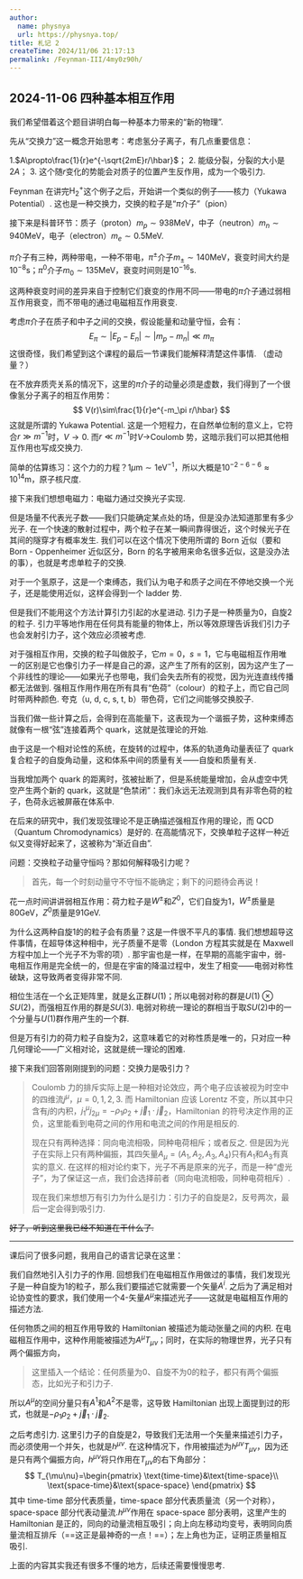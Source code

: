 ```yaml
---
author:
  name: physnya
  url: https://physnya.top/
title: 札记 2
createTime: 2024/11/06 21:17:13
permalink: /Feynman-III/4my0z90h/
---
```

## 2024-11-06	四种基本相互作用

我们希望借着这个题目讲明白每一种基本力带来的“新的物理”.

先从“交换力”这一概念开始思考：考虑氢分子离子，有几点重要信息：

1.$A\propto\frac{1}{r}e^{-\sqrt{2mE}r/\hbar}$；
2. 能级分裂，分裂的大小是$2A$；
3. 这个随$r$变化的势能会对质子的位置产生反作用，成为一个吸引力.

Feynman 在讲完$\text{H}_2^+$这个例子之后，开始讲一个类似的例子——核力（Yukawa Potential）. 这也是一种交换力，交换的粒子是“$\pi$介子”（pion）

接下来是科普环节：质子（proton）$m_p\sim938\text{MeV}$，中子（neutron）$m_n\sim940\text{MeV}$，电子（electron）$m_e\sim0.5\text{MeV}$.

$\pi$介子有三种，两种带电，一种不带电，$\pi^{\pm}$介子$m_{\pm}\sim140\text{MeV}$，衰变时间大约是$10^{-8}\text{s}$；$\pi^0$介子$m_0\sim135\text{MeV}$，衰变时间则是$10^{-16}\text{s}$.

这两种衰变时间的差异来自于控制它们衰变的作用不同——带电的$\pi$介子通过弱相互作用衰变，而不带电的通过电磁相互作用衰变.

考虑$\pi$介子在质子和中子之间的交换，假设能量和动量守恒，会有：
$$
E_\pi\sim|E_p-E_n|\sim|m_p-m_n|\ll m_\pi
$$
这很奇怪，我们希望到这个课程的最后一节课我们能解释清楚这件事情. （虚动量？）

在不放弃质壳关系的情况下，这里的$\pi$介子的动量必须是虚数，我们得到了一个很像氢分子离子的相互作用势：
$$
V(r)\sim\frac{1}{r}e^{-m_\pi r/\hbar}
$$
这就是所谓的 Yukawa Potential. 这是一个短程力，在自然单位制的意义上，它符合$r\gg m^{-1}$时，$V\to0$. 而$r\ll m^{-1}$时$V\to$Coulomb 势，这暗示我们可以把其他相互作用也写成交换力.

简单的估算练习：这个力的力程？$1\mu\text{m}\sim1\text{eV}^{-1}$，所以大概是$10^{-2-6-6}\approx10^{14}\text{m}$，原子核尺度.

接下来我们想想电磁力：电磁力通过交换光子实现.

但是场量不代表光子数——我们只能确定某点处的场，但是没办法知道那里有多少光子. 在一个快速的散射过程中，两个粒子在某一瞬间靠得很近，这个时候光子在其间的隧穿才有概率发生. 我们可以在这个情况下使用所谓的 Born 近似（要和 Born - Oppenheimer 近似区分，Born 的名字被用来命名很多近似，这是没办法的事），也就是考虑单粒子的交换.

对于一个氢原子，这是一个束缚态，我们认为电子和质子之间在不停地交换一个光子，还是能使用近似，这样会得到一个 ladder 势.

但是我们不能用这个方法计算引力引起的水星进动. 引力子是一种质量为$0$，自旋$2$的粒子. 引力平等地作用在任何具有能量的物体上，所以等效原理告诉我们引力子也会发射引力子，这个效应必须被考虑.

对于强相互作用，交换的粒子叫做胶子，它$m=0$，$s=1$，它与电磁相互作用唯一的区别是它也像引力子一样是自己的源，这产生了所有的区别，因为这产生了一个非线性的理论——如果光子也带电，我们会失去所有的视觉，因为光连直线传播都无法做到. 强相互作用作用在所有具有“色荷”（colour）的粒子上，而它自己同时带两种颜色. 夸克（u, d, c, s, t, b）带色荷，它们之间能够交换胶子.

当我们做一些计算之后，会得到在高能量下，这表现为一个谐振子势，这种束缚态就像有一根“弦”连接着两个 quark，这就是弦理论的开始.

由于这是一个相对论性的系统，在旋转的过程中，体系的轨道角动量表征了 quark 复合粒子的自旋角动量，这和体系中间的质量有关——自旋和质量有关.

当我增加两个 quark 的距离时，弦被扯断了，但是系统能量增加，会从虚空中凭空产生两个新的 quark，这就是“色禁闭”：我们永远无法观测到具有非零色荷的粒子，色荷永远被屏蔽在体系中.

在后来的研究中，我们发现弦理论不是正确描述强相互作用的理论，而 QCD （Quantum Chromodynamics）是好的. 在高能情况下，交换单粒子这样一种近似又变得好起来了，这被称为“渐近自由”.

问题：交换粒子动量守恒吗？那如何解释吸引力呢？

> 首先，每一个时刻动量守不守恒不能确定；剩下的问题待会再说！

花一点时间讲讲弱相互作用：荷力粒子是$W^\pm$和$Z^0$，它们自旋为$1$，$W^\pm$质量是$80\text{GeV}$，$Z^0$质量是$91\text{GeV}$.

为什么这两种自旋$1$的的粒子会有质量？这是一件很不平凡的事情. 我们想想超导这件事情，在超导体这种相中，光子质量不是零（London 方程其实就是在 Maxwell 方程中加上一个光子不为零的项）. 那宇宙也是一样，在早期的高能宇宙中，弱-电相互作用是完全统一的，但是在宇宙的降温过程中，发生了相变——电弱对称性破缺，这导致两者变得非常不同.

相位生活在一个幺正矩阵里，就是幺正群$U(1)$；所以电弱对称的群是$U(1)\otimes SU(2)$，而强相互作用的群是$SU(3)$. 电弱对称统一理论的群相当于取$SU(2)$中的一个分量与$U(1)$群作用产生的一个群.

但是万有引力的荷力粒子自旋为$2$，这意味着它的对称性质是唯一的，只对应一种几何理论——广义相对论，这就是统一理论的困难.

接下来我们回答刚刚提到的问题：交换力是吸引力？

> Coulomb 力的排斥实际上是一种相对论效应，两个电子应该被视为时空中的四维流$j^\mu$，$\mu=0,1,2,3$. 而 Hamiltonian 应该 Lorentz 不变，所以其中只含有$j$的内积，$j^\mu_1j_{2\mu}=-\rho_1\rho_2+\vec{j}_1\cdot\vec{j}_2$，Hamiltonian 的符号决定作用的正负，这里能看到电荷之间的作用和电流之间的作用是相反的.
>
> 现在只有两种选择：同向电流相吸，同种电荷相斥；或者反之. 但是因为光子在实际上只有两种偏振，其四矢量$A_\mu=(A_1,A_2,A_3,A_4)$只有$A_1$和$A_3$有真实的意义. 在这样的相对论约束下，光子不再是原来的光子，而是一种“虚光子”，为了保证这一点，我们会选择前者（同向电流相吸，同种电荷相斥）.
>
> 现在我们来想想万有引力为什么是引力：引力子的自旋是$2$，反号两次，最后一定会得到吸引力.

<s>好了，听到这里我已经不知道在干什么了.</s>

---

课后问了很多问题，我用自己的语言记录在这里：

我们自然地引入引力子的作用. 回想我们在电磁相互作用做过的事情，我们发现光子是一种自旋为$1$的粒子，那么我们要描述它就需要一个矢量$A^i$. 之后为了满足相对论协变性的要求，我们使用一个4-矢量$A^\mu$来描述光子——这就是电磁相互作用的描述方法.

任何物质之间的相互作用导致的 Hamiltonian 被描述为能动张量之间的内积. 在电磁相互作用中，这种作用能被描述为$A^\mu T_{\mu\nu}$；同时，在实际的物理世界，光子只有两个偏振方向，

> 这里插入一个结论：任何质量为$0$、自旋不为$0$的粒子，都只有两个偏振态，比如光子和引力子.

所以$A^\mu$的空间分量只有$A^1$和$A^2$不是零，这导致 Hamiltonian 出现上面提到过的形式，也就是$-\rho_1\rho_2+\vec{j}_1\cdot\vec{j}_2$.

之后考虑引力. 这里引力子的自旋是$2$，导致我们无法用一个矢量来描述引力子，而必须使用一个并矢，也就是$h^{\mu\nu}$. 在这种情况下，作用被描述为$h^{\mu\nu}T_{\mu\nu}$，因为还是只有两个偏振方向，$h^{\mu\nu}$将只作用在$T_{\mu\nu}$的右下角部分：
$$
T_{\mu\nu}=\begin{pmatrix}
\text{time-time}&\text{time-space}\\
\text{space-time}&\text{space-space}
\end{pmatrix}
$$
其中 time-time 部分代表质量，time-space 部分代表质量流（另一个对称），space-space 部分代表动量流.$h^{\mu\nu}$作用在 space-space 部分表明，这里产生的 Hamiltonian 是正的，同向的动量流相互吸引；向上向左移动均变号，表明同向质量流相互排斥（==这正是最神奇的一点！==）；左上角也为正，证明正质量相互吸引.

上面的内容其实我还有很多不懂的地方，后续还需要慢慢思考.
